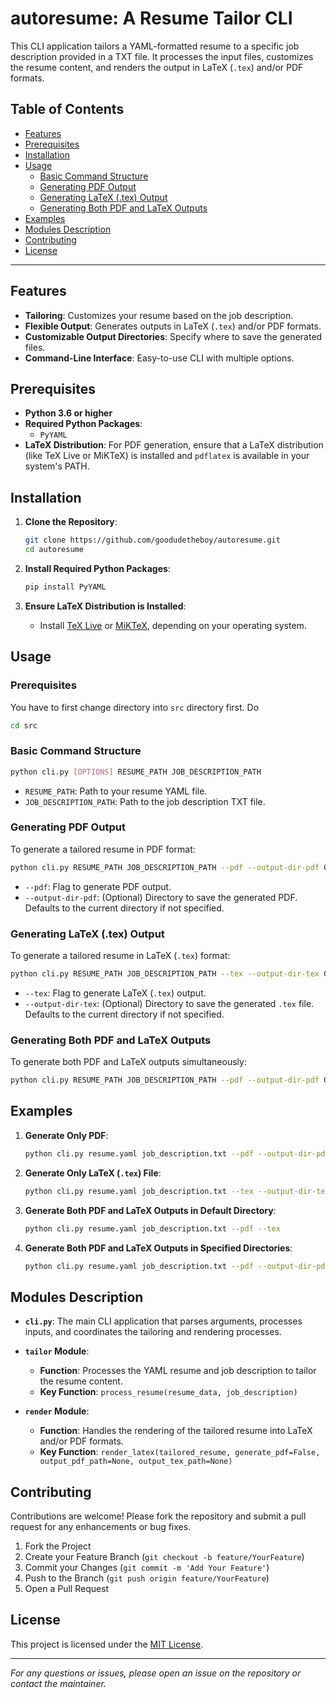 # autoresume: A Resume Tailor CLI

This CLI application tailors a YAML-formatted resume to a specific job description provided in a TXT file. It processes the input files, customizes the resume content, and renders the output in LaTeX (`.tex`) and/or PDF formats.

## Table of Contents

- [Features](#features)
- [Prerequisites](#prerequisites)
- [Installation](#installation)
- [Usage](#usage)
  - [Basic Command Structure](#basic-command-structure)
  - [Generating PDF Output](#generating-pdf-output)
  - [Generating LaTeX (.tex) Output](#generating-latex-tex-output)
  - [Generating Both PDF and LaTeX Outputs](#generating-both-pdf-and-latex-outputs)
- [Examples](#examples)
- [Modules Description](#modules-description)
- [Contributing](#contributing)
- [License](#license)

---

## Features

- **Tailoring**: Customizes your resume based on the job description.
- **Flexible Output**: Generates outputs in LaTeX (`.tex`) and/or PDF formats.
- **Customizable Output Directories**: Specify where to save the generated files.
- **Command-Line Interface**: Easy-to-use CLI with multiple options.

## Prerequisites

- **Python 3.6 or higher**
- **Required Python Packages**:
  - `PyYAML`
- **LaTeX Distribution**: For PDF generation, ensure that a LaTeX distribution (like TeX Live or MiKTeX) is installed and `pdflatex` is available in your system's PATH.

## Installation

1. **Clone the Repository**:
   ```bash
   git clone https://github.com/goodudetheboy/autoresume.git
   cd autoresume
   ```

2. **Install Required Python Packages**:
   ```bash
   pip install PyYAML
   ```

3. **Ensure LaTeX Distribution is Installed**:
   - Install [TeX Live](https://www.tug.org/texlive/) or [MiKTeX](https://miktex.org/), depending on your operating system.

## Usage

### Prerequisites

You have to first change directory into `src` directory first. Do
```bash
cd src
```

### Basic Command Structure

```bash
python cli.py [OPTIONS] RESUME_PATH JOB_DESCRIPTION_PATH
```

- `RESUME_PATH`: Path to your resume YAML file.
- `JOB_DESCRIPTION_PATH`: Path to the job description TXT file.

### Generating PDF Output

To generate a tailored resume in PDF format:

```bash
python cli.py RESUME_PATH JOB_DESCRIPTION_PATH --pdf --output-dir-pdf OUTPUT_PDF_DIRECTORY
```

- `--pdf`: Flag to generate PDF output.
- `--output-dir-pdf`: (Optional) Directory to save the generated PDF. Defaults to the current directory if not specified.

### Generating LaTeX (.tex) Output

To generate a tailored resume in LaTeX (`.tex`) format:

```bash
python cli.py RESUME_PATH JOB_DESCRIPTION_PATH --tex --output-dir-tex OUTPUT_TEX_DIRECTORY
```

- `--tex`: Flag to generate LaTeX (`.tex`) output.
- `--output-dir-tex`: (Optional) Directory to save the generated `.tex` file. Defaults to the current directory if not specified.

### Generating Both PDF and LaTeX Outputs

To generate both PDF and LaTeX outputs simultaneously:

```bash
python cli.py RESUME_PATH JOB_DESCRIPTION_PATH --pdf --output-dir-pdf OUTPUT_PDF_DIRECTORY --tex --output-dir-tex OUTPUT_TEX_DIRECTORY
```

## Examples

1. **Generate Only PDF**:
   ```bash
   python cli.py resume.yaml job_description.txt --pdf --output-dir-pdf ./output/pdf
   ```

2. **Generate Only LaTeX (`.tex`) File**:
   ```bash
   python cli.py resume.yaml job_description.txt --tex --output-dir-tex ./output/tex
   ```

3. **Generate Both PDF and LaTeX Outputs in Default Directory**:
   ```bash
   python cli.py resume.yaml job_description.txt --pdf --tex
   ```

4. **Generate Both PDF and LaTeX Outputs in Specified Directories**:
   ```bash
   python cli.py resume.yaml job_description.txt --pdf --output-dir-pdf ./pdf_output --tex --output-dir-tex ./tex_output
   ```

## Modules Description

- **`cli.py`**: The main CLI application that parses arguments, processes inputs, and coordinates the tailoring and rendering processes.

- **`tailor` Module**:
  - **Function**: Processes the YAML resume and job description to tailor the resume content.
  - **Key Function**: `process_resume(resume_data, job_description)`

- **`render` Module**:
  - **Function**: Handles the rendering of the tailored resume into LaTeX and/or PDF formats.
  - **Key Function**: `render_latex(tailored_resume, generate_pdf=False, output_pdf_path=None, output_tex_path=None)`

## Contributing

Contributions are welcome! Please fork the repository and submit a pull request for any enhancements or bug fixes.

1. Fork the Project
2. Create your Feature Branch (`git checkout -b feature/YourFeature`)
3. Commit your Changes (`git commit -m 'Add Your Feature'`)
4. Push to the Branch (`git push origin feature/YourFeature`)
5. Open a Pull Request

## License

This project is licensed under the [MIT License](LICENSE).

---

*For any questions or issues, please open an issue on the repository or contact the maintainer.*
